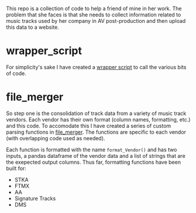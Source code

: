This repo is a collection of code to help a friend of mine in her work. The problem that she faces is that she needs to collect information related to music tracks used by her company in AV post-production and then upload this data to a website.

# wrapper_script
For simplicity's sake I have created a [wrapper script](wrapper_script.py) to call the various bits of code.

# file_merger

So step one is the consolidation of track data from a variety of music track vendors. Each vendor has their own format (column names, formatting, etc.) and this code. To accomodate this I have created a series of custom parsing functions in [file_merger](./file_merger/file_merger.py). The functions are specific to each vendor (with overlapping code used as needed).

Each function is formatted with the name `format_Vendor()` and has two inputs, a pandas dataframe of the vendor data and a list of strings that are the exepected output columns. Thus far, formatting functions have been built for:
* STKA
* FTMX
* AA
* Signature Tracks
* DMS

